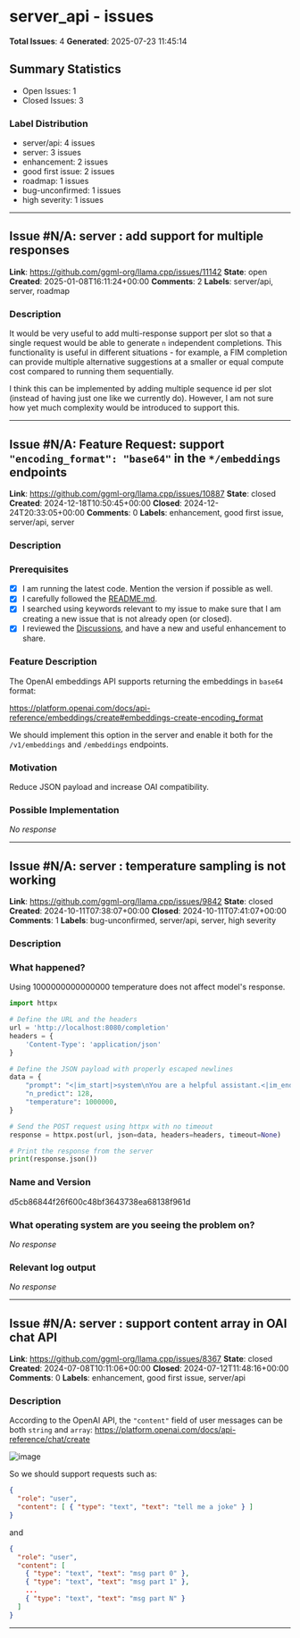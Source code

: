 # server_api - issues

**Total Issues**: 4
**Generated**: 2025-07-23 11:45:14

## Summary Statistics

- Open Issues: 1
- Closed Issues: 3

### Label Distribution

- server/api: 4 issues
- server: 3 issues
- enhancement: 2 issues
- good first issue: 2 issues
- roadmap: 1 issues
- bug-unconfirmed: 1 issues
- high severity: 1 issues

---

## Issue #N/A: server : add support for multiple responses

**Link**: https://github.com/ggml-org/llama.cpp/issues/11142
**State**: open
**Created**: 2025-01-08T16:11:24+00:00
**Comments**: 2
**Labels**: server/api, server, roadmap

### Description

It would be very useful to add multi-response support per slot so that a single request would be able to generate `n` independent completions. This functionality is useful in different situations - for example, a FIM completion can provide multiple alternative suggestions at a smaller or equal compute cost compared to running them sequentially.

I think this can be implemented by adding multiple sequence id per slot (instead of having just one like we currently do). However, I am not sure how yet much complexity would be introduced to support this.

---

## Issue #N/A: Feature Request: support `"encoding_format": "base64"` in the `*/embeddings` endpoints

**Link**: https://github.com/ggml-org/llama.cpp/issues/10887
**State**: closed
**Created**: 2024-12-18T10:50:45+00:00
**Closed**: 2024-12-24T20:33:05+00:00
**Comments**: 0
**Labels**: enhancement, good first issue, server/api, server

### Description

### Prerequisites

- [X] I am running the latest code. Mention the version if possible as well.
- [X] I carefully followed the [README.md](https://github.com/ggerganov/llama.cpp/blob/master/README.md).
- [X] I searched using keywords relevant to my issue to make sure that I am creating a new issue that is not already open (or closed).
- [X] I reviewed the [Discussions](https://github.com/ggerganov/llama.cpp/discussions), and have a new and useful enhancement to share.

### Feature Description

The OpenAI embeddings API supports returning the embeddings in `base64` format:

https://platform.openai.com/docs/api-reference/embeddings/create#embeddings-create-encoding_format

We should implement this option in the server and enable it both for the `/v1/embeddings` and `/embeddings` endpoints.

### Motivation

Reduce JSON payload and increase OAI compatibility.

### Possible Implementation

_No response_

---

## Issue #N/A: server : temperature sampling is not working

**Link**: https://github.com/ggml-org/llama.cpp/issues/9842
**State**: closed
**Created**: 2024-10-11T07:38:07+00:00
**Closed**: 2024-10-11T07:41:07+00:00
**Comments**: 1
**Labels**: bug-unconfirmed, server/api, server, high severity

### Description

### What happened?

Using 1000000000000000 temperature does not affect model's response.
```python
import httpx

# Define the URL and the headers
url = 'http://localhost:8080/completion'
headers = {
    'Content-Type': 'application/json'
}

# Define the JSON payload with properly escaped newlines
data = {
    "prompt": "<|im_start|>system\nYou are a helpful assistant.<|im_end|>\n<|im_start|>user\nHi!<|im_end|>\n<|im_start|>assistant\nHow can I assist you today?<|im_end|>\n<|im_start|>user\nImplement fibbonaci in Python<|im_end|>\n<|im_start|>assistant\n",
    "n_predict": 128,
    "temperature": 1000000,
}

# Send the POST request using httpx with no timeout
response = httpx.post(url, json=data, headers=headers, timeout=None)

# Print the response from the server
print(response.json())
```

### Name and Version

d5cb86844f26f600c48bf3643738ea68138f961d

### What operating system are you seeing the problem on?

_No response_

### Relevant log output

_No response_

---

## Issue #N/A: server : support content array in OAI chat API

**Link**: https://github.com/ggml-org/llama.cpp/issues/8367
**State**: closed
**Created**: 2024-07-08T10:11:06+00:00
**Closed**: 2024-07-12T11:48:16+00:00
**Comments**: 0
**Labels**: enhancement, good first issue, server/api

### Description

According to the OpenAI API, the `"content"` field of user messages can be both `string` and `array`: https://platform.openai.com/docs/api-reference/chat/create

![image](https://github.com/ggerganov/llama.cpp/assets/1991296/62d6dc27-ca65-4eeb-80c0-5c134dbdcfb4)

So we should support requests such as:

```json
{
  "role": "user",
  "content": [ { "type": "text", "text": "tell me a joke" } ]
}
```

and

```json
{
  "role": "user",
  "content": [
    { "type": "text", "text": "msg part 0" },
    { "type": "text", "text": "msg part 1" },
    ...
    { "type": "text", "text": "msg part N" }
  ]
}
```

---

